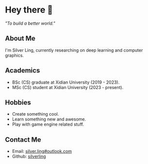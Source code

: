 # Hey there 👋

*"To build a better world."*

## About Me

I'm Silver Ling, currently researching on deep learning and computer graphics.

## Academics

* BSc (CS) graduate at Xidian University (2019 - 2023).
* MSc (CS) student at Xidian University (2023 - present).

## Hobbies

* Create something cool.
* Learn something new and awesome.
* Play with game engine related stuff.

## Contact Me

* Email: [silver.ling#outlook.com](mailto:silver.ling@outlook.com)
* Github: [silverling](https://github.com/silverling)